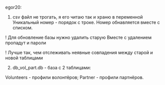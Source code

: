 egor20:

1) csv файл не трогать, я его читаю так и храню в переменной
Уникальный номер - порядок с троке.
Номер обнавляется вместе с списком.

! Для обновление базы нужно удалить старую
Вместе с удалением пропадут и пароли

! Лучше так, чем отслеживать неявные совпадения между старой и новой таблицами


2) db_vol_part.db - база с 2 таблицами:

Volunteers - профили волонтёров;
Partner    - профили партнёров.
